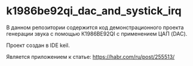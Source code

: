 # k1986be92qi_dac_and_systick_irq

В данном репозитории содержится код демонстрационного проекта генерации звука с помощью К1986ВЕ92QI с применением ЦАП (DAC).  

Проект создан в IDE keil.  

Является приложением к статье: https://habr.com/ru/post/255513/

